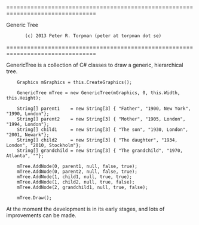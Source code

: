 ================================================================================

Generic Tree

           (c) 2013 Peter R. Torpman (peter at torpman dot se)

================================================================================

GenericTree is a collection of C# classes to draw a generic, hierarchical tree.

        Graphics mGraphics = this.CreateGraphics();

        GenericTree mTree = new GenericTree(mGraphics, 0, this.Width, this.Height);

		String[] parent1    = new String[3] { "Father", "1900, New York", "1990, London"};
		String[] parent2    = new String[3] { "Mother", "1905, London", "1994, London"};
		String[] child1     = new String[3] { "The son", "1930, London", "2001, Newark"};
		String[] child2     = new String[3] { "The daughter", "1934, London", "2010, Stockholm"};
		String[] grandchild = new String[3] { "The grandchild", "1970, Atlanta", ""};
		
		mTree.AddNode(0, parent1, null, false, true);
        mTree.AddNode(0, parent2, null, false, true);
        mTree.AddNode(1, child1, null, true, true);
        mTree.AddNode(1, child2, null, true, false);
        mTree.AddNode(2, grandchild1, null, true, false);
         
        mTree.Draw();


At the moment the development is in its early stages, and lots of improvements can be made.		